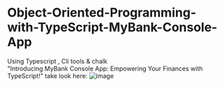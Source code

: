 # Object-Oriented-Programming-with-TypeScript-MyBank-Console-App
Using Typescript , Cli tools  &amp; chalk  
"Introducing MyBank Console App: Empowering Your Finances with TypeScript!"
take look here:
![image](https://github.com/AlizayAyesha/Object-Oriented-Programming-with-TypeScript-MyBank-Console-App/assets/68489612/bd31cf9f-5029-402b-84a5-8f75077be2cb)
